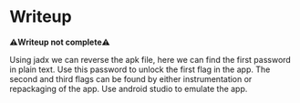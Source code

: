 # Writeup

⚠️**Writeup not complete**⚠️

Using jadx we can reverse the apk file, here we can find the first password in plain text. Use this password to unlock the first flag in the app. The second and third flags can be found by either instrumentation or repackaging of the app.
Use android studio to emulate the app.